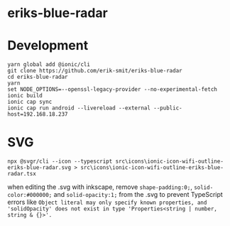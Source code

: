 # eriks-blue-radar

# Development

```
yarn global add @ionic/cli
git clone https://github.com/erik-smit/eriks-blue-radar
cd eriks-blue-radar
yarn
set NODE_OPTIONS=--openssl-legacy-provider --no-experimental-fetch
ionic build
ionic cap sync
ionic cap run android --livereload --external --public-host=192.168.18.237
```

# SVG

```
npx @svgr/cli --icon --typescript src\icons\ionic-icon-wifi-outline-eriks-blue-radar.svg > src\icons\ionic-icon-wifi-outline-eriks-blue-radar.tsx
```
when editing the .svg with inkscape, remove `shape-padding:0;`, `solid-color:#000000;` and `solid-opacity:1;` from the .svg to prevent TypeScript errors like `Object literal may only specify known properties, and 'solidOpacity' does not exist in type 'Properties<string | number, string & {}>'.`

